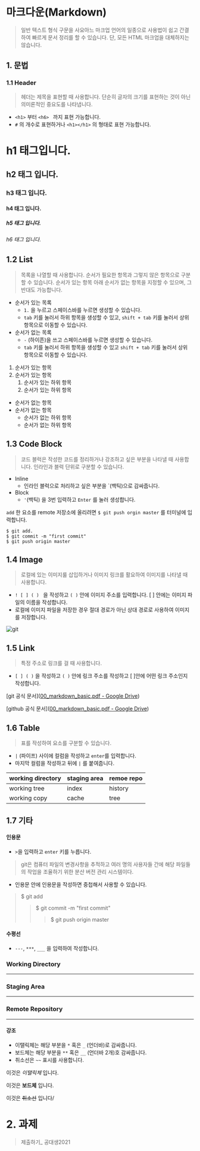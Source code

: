 # 마크다운(Markdown)

> 일반 텍스트 형식 구문을 사요아느 마크업 언어의 일종으로 사용법이 쉽고 간결하여 빠르게 문서 정리를 할 수 있습니다. 단, 모든 HTML 마크업을 대체하지는 않습니다.



## 1. 문법

### 1.1 Header

> 헤더는 제목을 표현할  때 사용합니다. 단순히 글자의 크기를 표현하는 것이 아닌 의미론적인 중요도를 나타냅니다.



* `<h1>` 부터 `<h6> ` 까지 표현 가능합니다.
* `#` 의 개수로 표현하거나 `<h1></h1>` 의 형태로 표현 가능합니다.





# h1 태그입니다.

## h2 태그 입니다.

### h3 태그 입니다.

#### h4 태그 입니다.

##### h5 태그 입니다.

###### h6 태그 입니다.





## 1.2 List

> 목록을 나열할 때 사용합니다. 순서가 필요한 항목과 그렇지 않은 항목으로 구분할 수 있습니다. 순서가 있는 항목 아래 순서가 없는 항목을 지정할 수 있으며, 그 반대도 가능합니다.

* 순서가 있는 목록
  - `1.` 을 누르고 스페이스바를  누르면 생성할 수 있습니다.
  - `tab` 키를 눌러서 하위 항목을 생성할 수 있고, `shift + tab` 키를 눌러서 상위 항목으로 이동할 수 있습니다.
* 순서가 없는 목록 
  - `-` (하이픈)을 쓰고 스페이스바를 누르면 생성할 수 있습니다.
  - `tab` 키를 눌러서 하위 항목을 생성할 수 있고 `shift + tab` 키를 눌러서 상위 항목으로 이동할 수 있습니다.



1. 순서가 있는 항목
2. 순서가 있는 항목
   1. 순서가 있는 하위 항목
   2. 순서가 있는 하위 항목



* 순서가 없는 항목
* 순서가 없는 항목 
  * 순서가 없는 하위 항목
  * 순서가 없는 하위 항목



## 1.3 Code Block

> 코드  블럭은 작성한 코드를 정리하거나 강조하고 싶은 부분을 나타낼 때 사용합니다. 인라인과 블럭 단위로 구분할 수 있습니다.

* Inline
  *  인라인 블럭으로 처리하고 싶은 부분을 `(백틱)으로 감싸줍니다.
* Block
  * `'`(백틱) 을 3번 입력하고 `Enter` 를 눌러 생성합니다.



`add` 한 요소를 remote 저장소에 올리려면 `$ git push orgin master` 를 터미널에 입력합니다.

```shell
$ git add.
$ git commit -m "first commit"
$ git push origin master
```



 

## 1.4 Image

> 로컬에 있는 이미지룰 삽입하거나 이미지 링크를 활요하여 이미지를 나타낼 때 사용합니다.

* `! [ ] ( ) ` 을 작성하고 `( )` 안에 이미지 주소를 입력합니다. [ ] 안에는 이미지 파일의 이름을 작성합니다.
* 로컬에 이미지 파일을 저장한 경우 절대 경로가 아닌 상대 경로로 사용하여 이미지를 저장합니다.



![git](https://www.google.com/url?sa=i&url=https%3A%2F%2Fplugins.jenkins.io%2Fgit%2F&psig=AOvVaw26sal826oTQ1wnwflAm61d&ust=1612328276299000&source=images&cd=vfe&ved=0CAIQjRxqFwoTCIilyYW1yu4CFQAAAAAdAAAAABAJ)





## 1.5 Link

> 특정 주소로 링크를 걸 때 사용합니다.

* `[ ] ( )` 을 작성하고 `( )` 안에 링크 주소를 작성하고 [ ]안에 어떤 링크 주소인지 작성합니다.



[git 공식 문서]([00_markdown_basic.pdf - Google Drive](https://drive.google.com/file/d/1s582bLrDx_Utn29d-DC0oUYyJJo4YWTv/view))

[github 공식 문서]([00_markdown_basic.pdf - Google Drive](https://drive.google.com/file/d/1s582bLrDx_Utn29d-DC0oUYyJJo4YWTv/view))







## 1.6 Table

>표를 작성하여 요소를 구분할 수 있습니다.

*  `|` (파이프) 사이에 컬럼을 작성하고 `enter`를 입력합니다.
* 마지막 컬럼을 작성하고 뒤에 `|` 를 붙여줍니다.

| working directory | staging area | remoe repo |
| ----------------- | ------------ | ---------- |
| working tree      | index        | history    |
| working copy      | cache        | tree       |











## 1.7 기타

#### 인용문

* `>`을 입력하고 `enter` 키를 누릅니다.

> git은 컴퓨터 파일의 변경사항을 추적하고 여러 명의 사용자들 간에 해당 파일들의 작업을 조율하기 위한 분산 버전 관리 시스템이다.

* 인용문 안에 인용문을 작성하면 중첩해서 사용할 수 있습니다.

> $ git add
>
> > $ git commit -m "first commit"
> >
> > > $ git push origin master



#### 수평선

* `---`, `***`, `___` 을 입력하여 작성합니다.

### Working Directory

---

### Staging Area

***

### Remote Repository

____



#### 강조

* 이탤릭체는 해당 부분을 `*` 혹은 `_` (언더바)로 감싸줍니다.
* 보드체는 해당 부분을 `**` 혹은 `__` (언더바 2개)호 감싸줍니다.
* 취소선은 `~~` 표시를 사용합니다.

이것은 *이탤릭체* 입니다.

이것은 **보드체** 입니다.

이것은 ~~취소선~~ 입니다/





# 2. 과제

> 제출하기_ 공대생2021